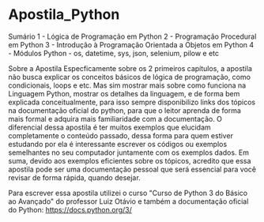 # Apostila_Python

Sumário
1 - Lógica de Programação em Python
2 - Programação Procedural em Python
3 - Introdução à Programação Orientada a Objetos em Python
4 - Módulos Python - os, datetime, sys, json, selenium, pilow e etc


Sobre a Apostila
Especficamente sobre os 2 primeiros capítulos, a apostila não busca explicar os conceitos
básicos de lógica de programação, como condicionais, loops e etc. Mas sim mostrar mais sobre como funciona 
na Linguagem Python, mostrar os detalhes da linguagem, e de forma bem explicada conceitualmente, 
para isso sempre disponibilizo links dos tópicos na documentação oficial do python, para que o leitor
aprenda de forma mais formal e adquira mais familiaridade com a documentação. 
O diferencial dessa apostila é ter muitos exemplos que elucidam completamente o conteúdo passado, dessa forma 
para quem estiver estudando por ela é interessante escrever os códigos ou exemplos semelhantes no seu computador juntamente com os exemplos dados. 
Em suma, devido aos exemplos eficientes sobre os tópicos, acredito que essa apostila pode ser uma documentação 
pessoal que será essencial para você revisar de forma rápida, quando desejar. 

Para escrever essa apostila utilizei o curso "Curso de Python 3 do Básico ao Avançado" do professor Luiz Otávio e também a documentação oficial do Python: https://docs.python.org/3/